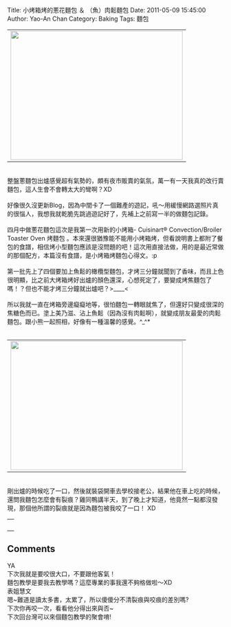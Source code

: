Title: 小烤箱烤的蔥花麵包 ＆ （魚）肉鬆麵包
Date: 2011-05-09 15:45:00
Author: Yao-An Chan
Category: Baking
Tags: 麵包


<div class='post'>
<center><table style="width: auto;"><tbody><tr><td><a href="https://picasaweb.google.com/lh/photo/-jIqd1cTzSMTfSsR3MS97A?feat=embedwebsite"><img height="300" src="https://lh4.googleusercontent.com/_mvtDPM7iODU/TanifQUVa4I/AAAAAAAAKbQ/v879znEbf-w/s400/P1020246.jpg" width="400" /></a></td></tr></tbody></table></center><br />整盤蔥麵包出爐感覺超有氣勢的，頗有夜市販賣的氣氛，萬一有一天我真的改行賣麵包，這人生會不會轉太大的彎啊？XD<br /><br />好像很久沒更新Blog，因為中間卡了一個難產的遊記，吼～用緩慢網路選照片真的很惱人，我想我就乾脆先跳過遊記好了，先補上之前寫一半的做麵包記錄。<br /><br />四月中做蔥花麵包這次是我第一次用新的小烤箱- Cuisinart® Convection/Broiler Toaster Oven 烤麵包 。本來還很猶豫能不能用小烤箱烤，但看說明書上都附了餐包的食譜，相信烤小型麵包應該是沒問題的吧！這次用直接法做，用的是最近常做的那個配方，本篇沒有食譜，是小烤箱烤麵包心得文。:p<br /><br />第一批先上了四個要加上魚鬆的橄欖型麵包，才烤三分鐘就聞到了香味，而且上色很明顯，比之前大烤箱烤好出爐的顏色還深，心想死定了，要變成烤焦麵包了嗎！？但也不能才烤三分鐘就出爐吧？&gt;____&lt;<br /><br /><div style="margin-bottom: 0px; margin-left: 0px; margin-right: 0px; margin-top: 0px;">所以我就一直在烤箱旁邊癡癡地等，很怕麵包一轉眼就焦了，但還好只變成很深的焦糖色而已。塗上美乃滋、沾上魚鬆（因為沒有肉鬆啊），就變成朋友最愛的肉鬆麵包。跟小熊一起照相，好像有一種溫馨的感覺。^_^*</div><br /><center><table style="width: auto;"><tbody><tr><td><a href="https://picasaweb.google.com/lh/photo/6iBi9GJtztf3DpXucTK7xA?feat=embedwebsite"><img height="300" src="https://lh4.googleusercontent.com/_mvtDPM7iODU/Tanie4WzOpI/AAAAAAAAKbI/eZTQEn2JHAk/s400/P1020243.jpg" width="400" /></a></td></tr></tbody></table></center><br />剛出爐的時候吃了一口，然後就裝袋開車去學校接老公，結果他在車上吃的時候，還問我麵包怎麼會有裂痕？雞同鴨講半天，到了晚上才知道，他竟然一點都沒發現，那個他所謂的裂痕就是因為麵包被我咬了一口！ XD<br /><center><table style="width: auto;"><tbody><tr><td><br /></td></tr></tbody></table></center></div>
<h2>Comments</h2>
<div class='comments'>
<div class='comment'>
<div class='author'>YA</div>
<div class='content'>
下次我就是要咬很大口，不要跟他客氣！<br />麵包教學是要我去教學嗎？這麼專業的事我還不夠格做啦～XD</div>
</div>
<div class='comment'>
<div class='author'>表姐慧文</div>
<div class='content'>
嗯~難道是讀太多書，太累了，所以傻傻分不清裂痕與咬痕的差別嗎?<br />下次你再咬一次，看看他分得出來與否~<br />下次回台灣可以來個麵包教學的聚會唷!</div>
</div>
</div>
